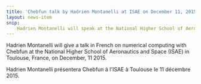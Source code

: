 ```yaml
---
title: 'Chebfun talk by Hadrien Montanelli at ISAE on December 11, 2015'
layout: news-item
snip:
    Hadrien Montanelli will speak at the National Higher School of Aeronautics and Space in Toulouse on December 11, 2015.
---
```


Hadrien Montanelli will give a talk in French on numerical computing with
Chebfun at the National Higher School of Aeronautics and Space (ISAE) in
Toulouse, France, on December, 11 2015.

Hadrien Montanelli présentera Chebfun à l'ISAE à Toulouse le 11 décembre 2015.

